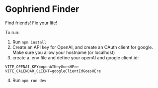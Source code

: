 # Gophriend Finder

Find friends! Fix your life!

To run:

1. Run `npm install`
2. Create an API key for OpenAI, and create an OAuth client for google. Make sure you allow your hostname (or localhost)
3. create a .env file and define your openAI and google client id:
```
VITE_OPENAI_KEY=openAIKeyGoesHEre
VITE_CALENDAR_CLIENT=googleClientIdGoesHEre
```
4. Run `npm run dev`
